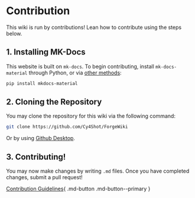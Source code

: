 # Contribution

This wiki is run by contributions! Lean how to contribute using the steps below.

## 1. Installing MK-Docs
This website is built on `mk-docs`. To begin contributing, install `mk-docs-material` through Python, or via [other methods](https://squidfunk.github.io/mkdocs-material/getting-started/):
```sh
pip install mkdocs-material
```

## 2. Cloning the Repository
You may clone the repository for this wiki via the following command:
```sh
git clone https://github.com/Cy4Shot/ForgeWiki
```
Or by using [Github Desktop](https://docs.github.com/en/desktop/contributing-and-collaborating-using-github-desktop/adding-and-cloning-repositories/cloning-and-forking-repositories-from-github-desktop).

## 3. Contributing!
You may now make changes by writing `.md` files. Once you have completed changes, submit a pull request!


[Contribution Guidelines](/wiki/Contributing/Guidelines){ .md-button .md-button--primary }